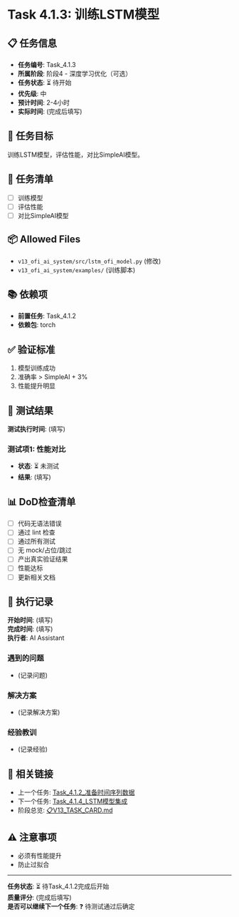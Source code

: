 # Task 4.1.3: 训练LSTM模型

## 📋 任务信息
- **任务编号**: Task_4.1.3
- **所属阶段**: 阶段4 - 深度学习优化（可选）
- **任务状态**: ⏳ 待开始
- **优先级**: 中
- **预计时间**: 2-4小时
- **实际时间**: (完成后填写)

## 🎯 任务目标
训练LSTM模型，评估性能，对比SimpleAI模型。

## 📝 任务清单
- [ ] 训练模型
- [ ] 评估性能
- [ ] 对比SimpleAI模型

## 📦 Allowed Files
- `v13_ofi_ai_system/src/lstm_ofi_model.py` (修改)
- `v13_ofi_ai_system/examples/` (训练脚本)

## 📚 依赖项
- **前置任务**: Task_4.1.2
- **依赖包**: torch

## ✅ 验证标准
1. 模型训练成功
2. 准确率 > SimpleAI + 3%
3. 性能提升明显

## 🧪 测试结果
**测试执行时间**: (填写)

### 测试项1: 性能对比
- **状态**: ⏳ 未测试
- **结果**: (填写)

## 📊 DoD检查清单
- [ ] 代码无语法错误
- [ ] 通过 lint 检查
- [ ] 通过所有测试
- [ ] 无 mock/占位/跳过
- [ ] 产出真实验证结果
- [ ] 性能达标
- [ ] 更新相关文档

## 📝 执行记录
**开始时间**: (填写)  
**完成时间**: (填写)  
**执行者**: AI Assistant

### 遇到的问题
- (记录问题)

### 解决方案
- (记录解决方案)

### 经验教训
- (记录经验)

## 🔗 相关链接
- 上一个任务: [Task_4.1.2_准备时间序列数据](./Task_4.1.2_准备时间序列数据.md)
- 下一个任务: [Task_4.1.4_LSTM模型集成](./Task_4.1.4_LSTM模型集成.md)
- 阶段总览: [📋V13_TASK_CARD.md](../../📋V13_TASK_CARD.md)

## ⚠️ 注意事项
- 必须有性能提升
- 防止过拟合

---
**任务状态**: ⏳ 待Task_4.1.2完成后开始  
**质量评分**: (完成后填写)  
**是否可以继续下一个任务**: ❓ 待测试通过后确定

